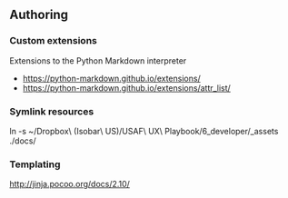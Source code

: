 
## Authoring

### Custom extensions

Extensions to the Python Markdown interpreter

- https://python-markdown.github.io/extensions/
- https://python-markdown.github.io/extensions/attr_list/

### Symlink resources

ln -s ~/Dropbox\ \(Isobar\ US\)/USAF\ UX\ Playbook/6_developer/_assets ./docs/

### Templating
http://jinja.pocoo.org/docs/2.10/